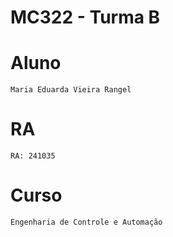 # **MC322 - Turma B**

# **Aluno**
	Maria Eduarda Vieira Rangel

# **RA**
	RA: 241035

# **Curso**
	Engenharia de Controle e Automação
